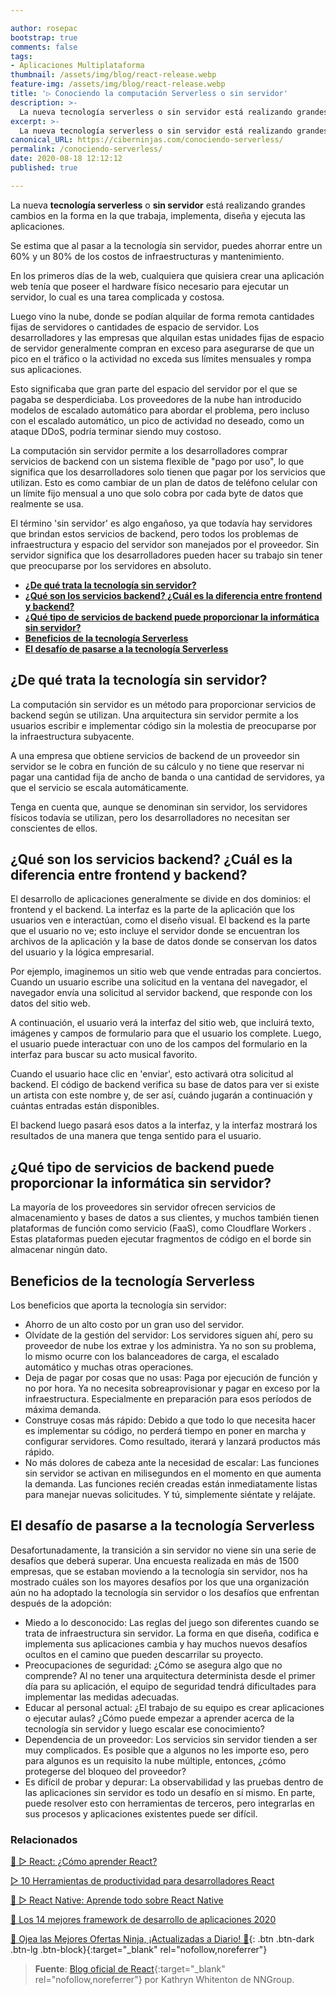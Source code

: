 ```yaml
---

author: rosepac
bootstrap: true
comments: false
tags:
- Aplicaciones Multiplataforma
thumbnail: /assets/img/blog/react-release.webp
feature-img: /assets/img/blog/react-release.webp
title: '▷ Conociendo la computación Serverless o sin servidor'
description: >-
  La nueva tecnología serverless o sin servidor está realizando grandes cambios en la forma en la que trabaja, implementa, diseña y ejecuta las aplicaciones.
excerpt: >-
  La nueva tecnología serverless o sin servidor está realizando grandes cambios en la forma en la que trabaja, implementa, diseña y ejecuta las aplicaciones.
canonical_URL: https://ciberninjas.com/conociendo-serverless/
permalink: /conociendo-serverless/
date: 2020-08-18 12:12:12
published: true

---
```

<!-- La mayoría de los proveedores sin servidor ofrecen servicios de almacenamiento y bases de datos a sus clientes, y muchos también tienen plataformas de función como servicio (FaaS) , como Cloudflare Workers . Estas plataformas pueden ejecutar fragmentos de código en el borde sin almacenar ningún dato. -->

La nueva **tecnología serverless** o **sin servidor** está realizando grandes cambios en la forma en la que trabaja, implementa, diseña y ejecuta las aplicaciones.

Se estima que al pasar a la tecnología sin servidor, puedes ahorrar entre un 60% y un 80% de los costos de infraestructuras y mantenimiento.

En los primeros días de la web, cualquiera que quisiera crear una aplicación web tenía que poseer el hardware físico necesario para ejecutar un servidor, lo cual es una tarea complicada y costosa.

Luego vino la nube, donde se podían alquilar de forma remota cantidades fijas de servidores o cantidades de espacio de servidor. Los desarrolladores y las empresas que alquilan estas unidades fijas de espacio de servidor generalmente compran en exceso para asegurarse de que un pico en el tráfico o la actividad no exceda sus límites mensuales y rompa sus aplicaciones.

Esto significaba que gran parte del espacio del servidor por el que se pagaba se desperdiciaba. Los proveedores de la nube han introducido modelos de escalado automático para abordar el problema, pero incluso con el escalado automático, un pico de actividad no deseado, como un ataque DDoS, podría terminar siendo muy costoso.

La computación sin servidor permite a los desarrolladores comprar servicios de backend con un sistema flexible de "pago por uso", lo que significa que los desarrolladores solo tienen que pagar por los servicios que utilizan. Esto es como cambiar de un plan de datos de teléfono celular con un límite fijo mensual a uno que solo cobra por cada byte de datos que realmente se usa.

El término 'sin servidor' es algo engañoso, ya que todavía hay servidores que brindan estos servicios de backend, pero todos los problemas de infraestructura y espacio del servidor son manejados por el proveedor. Sin servidor significa que los desarrolladores pueden hacer su trabajo sin tener que preocuparse por los servidores en absoluto.

- [**¿De qué trata la tecnología sin servidor?**](#de-qué-trata-la-tecnología-sin-servidor)
- [**¿Qué son los servicios backend? ¿Cuál es la diferencia entre frontend y backend?**](#qué-son-los-servicios-backend-cuál-es-la-diferencia-entre-frontend-y-backend)
- [**¿Qué tipo de servicios de backend puede proporcionar la informática sin servidor?**](#qué-tipo-de-servicios-de-backend-puede-proporcionar-la-informática-sin-servidor)
- [**Beneficios de la tecnología Serverless**](#beneficios-de-la-tecnología-serverless)
- [**El desafío de pasarse a la tecnología Serverless**](#el-desafío-de-pasarse-a-la-tecnología-serverless)

## **¿De qué trata la tecnología sin servidor?**

La computación sin servidor es un método para proporcionar servicios de backend según se utilizan. Una arquitectura sin servidor permite a los usuarios escribir e implementar código sin la molestia de preocuparse por la infraestructura subyacente.

A una empresa que obtiene servicios de backend de un proveedor sin servidor se le cobra en función de su cálculo y no tiene que reservar ni pagar una cantidad fija de ancho de banda o una cantidad de servidores, ya que el servicio se escala automáticamente.

Tenga en cuenta que, aunque se denominan sin servidor, los servidores físicos todavía se utilizan, pero los desarrolladores no necesitan ser conscientes de ellos.

## **¿Qué son los servicios backend? ¿Cuál es la diferencia entre frontend y backend?**

El desarrollo de aplicaciones generalmente se divide en dos dominios: el frontend y el backend. La interfaz es la parte de la aplicación que los usuarios ven e interactúan, como el diseño visual. El backend es la parte que el usuario no ve; esto incluye el servidor donde se encuentran los archivos de la aplicación y la base de datos donde se conservan los datos del usuario y la lógica empresarial.

Por ejemplo, imaginemos un sitio web que vende entradas para conciertos. Cuando un usuario escribe una solicitud en la ventana del navegador, el navegador envía una solicitud al servidor backend, que responde con los datos del sitio web.

A continuación, el usuario verá la interfaz del sitio web, que incluirá texto, imágenes y campos de formulario para que el usuario los complete. Luego, el usuario puede interactuar con uno de los campos del formulario en la interfaz para buscar su acto musical favorito.

Cuando el usuario hace clic en 'enviar', esto activará otra solicitud al backend. El código de backend verifica su base de datos para ver si existe un artista con este nombre y, de ser así, cuándo jugarán a continuación y cuántas entradas están disponibles.

El backend luego pasará esos datos a la interfaz, y la interfaz mostrará los resultados de una manera que tenga sentido para el usuario. 

## **¿Qué tipo de servicios de backend puede proporcionar la informática sin servidor?**

La mayoría de los proveedores sin servidor ofrecen servicios de almacenamiento y bases de datos a sus clientes, y muchos también tienen plataformas de función como servicio (FaaS), como Cloudflare Workers . Estas plataformas pueden ejecutar fragmentos de código en el borde sin almacenar ningún dato.

## **Beneficios de la tecnología Serverless**

Los beneficios que aporta la tecnología sin servidor:

- Ahorro de un alto costo por un gran uso del servidor.
- Olvídate de la gestión del servidor: Los servidores siguen ahí, pero su proveedor de nube los extrae y los administra. Ya no son su problema, lo mismo ocurre con los balanceadores de carga, el escalado automático y muchas otras operaciones.
- Deja de pagar por cosas que no usas: Paga por ejecución de función y no por hora. Ya no necesita sobreaprovisionar y pagar en exceso por la infraestructura. Especialmente en preparación para esos períodos de máxima demanda.
- Construye cosas más rápido: Debido a que todo lo que necesita hacer es implementar su código, no perderá tiempo en poner en marcha y configurar servidores. Como resultado, iterará y lanzará productos más rápido.
- No más dolores de cabeza ante la necesidad de escalar: Las funciones sin servidor se activan en milisegundos en el momento en que aumenta la demanda. Las funciones recién creadas están inmediatamente listas para manejar nuevas solicitudes. Y tú, simplemente siéntate y relájate.

## **El desafío de pasarse a la tecnología Serverless**

Desafortunadamente, la transición a sin servidor no viene sin una serie de desafíos que deberá superar. Una encuesta realizada en más de 1500 empresas, que se estaban moviendo a la tecnología sin servidor, nos ha mostrado cuáles son los mayores desafíos por los que una organización aún no ha adoptado la tecnología sin servidor o los desafíos que enfrentan después de la adopción:

- Miedo a lo desconocido: Las reglas del juego son diferentes cuando se trata de infraestructura sin servidor. La forma en que diseña, codifica e implementa sus aplicaciones cambia y hay muchos nuevos desafíos ocultos en el camino que pueden descarrilar su proyecto.
- Preocupaciones de seguridad: ¿Cómo se asegura algo que no comprende? Al no tener una arquitectura determinista desde el primer día para su aplicación, el equipo de seguridad tendrá dificultades para implementar las medidas adecuadas.
- Educar al personal actual: ¿El trabajo de su equipo es crear aplicaciones o ejecutar aulas? ¿Cómo puede empezar a aprender acerca de la tecnología sin servidor y luego escalar ese conocimiento?
- Dependencia de un proveedor: Los servicios sin servidor tienden a ser muy complicados. Es posible que a algunos no les importe eso, pero para algunos es un requisito la nube múltiple, entonces, ¿cómo protegerse del bloqueo del proveedor?
- Es difícil de probar y depurar: La observabilidad y las pruebas dentro de las aplicaciones sin servidor es todo un desafío en sí mismo. En parte, puede resolver esto con herramientas de terceros, pero integrarlas en sus procesos y aplicaciones existentes puede ser difícil.
<!-- https://www.cloudflare.com/learning/serverless/what-is-serverless/ -->

### **Relacionados** <!-- omit in toc -->

[🥇 ▷ React: ¿Cómo aprender React?](https://ciberninjas.com/react/)

[▷ 10 Herramientas de productividad para desarrolladores React](https://ciberninjas.com/herramientas-productividad-react-2020/)

[🥇 ▷ React Native: Aprende todo sobre React Native](https://ciberninjas.com/react-native/)

[🥇 Los 14 mejores framework de desarrollo de aplicaciones 2020](https://ciberninjas.com/mejores-sdk-multiplataforma-2019-20/)

[🎁 Ojea las Mejores Ofertas Ninja, ¡Actualizadas a Diario! 🛒](https://www.amazon.es/shop/cibercursos){: .btn .btn-dark .btn-lg .btn-block}{:target="_blank" rel="nofollow,noreferrer"}

> **Fuente**: [Blog oficial de React](https://reactjs.org/blog/2020/08/10/react-v17-rc.html){:target="_blank" rel="nofollow,noreferrer"} por Kathryn Whitenton de NNGroup.